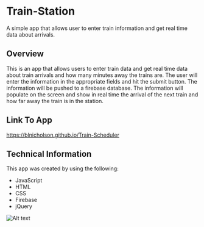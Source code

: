 # **Train-Station**
A simple app that allows user to enter train information and get real time data about arrivals.  

## **Overview**
This is an app that allows users to enter train data and get real time data about train arrivals and how many minutes away the trains are. The user will enter the information in the appropriate fields and hit the submit button.  The information will be pushed to a firebase database.  The information will populate on the screen and show in real time the arrival of the next train and how far away the train is in the station.
## **Link To App**
https://blnicholson.github.io/Train-Scheduler

## **Technical Information**
This app was created by using the following:

* JavaScript
* HTML
* CSS
* Firebase 
* jQuery

![Alt text](assets/image/game.PNG)



